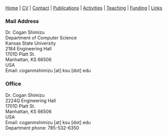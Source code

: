 [Home](index.md) | [CV](CV.md) | [Contact](contact.md) | [Publications](publications.md) | [Activities](activities.md) | [Teaching](teaching.md) | [Funding](funding.md) | [Links](links.md)

### Mail Address
Dr. Cogan Shimizu\
Department of Computer Science\
Kansas State University\
2184 Engineering Hall\
1701D Platt St.\
Manhattan, KS 66506\
USA\
Email: coganmshimizu [at] ksu [dot] edu

### Office
Dr. Cogan Shimizu\
2224Q Engineering Hall\
1701D Platt St.\
Manhattan, KS 66506\
USA\
Email: coganmshimizu [at] ksu [dot] edu\
Department phone: 785-532-6350